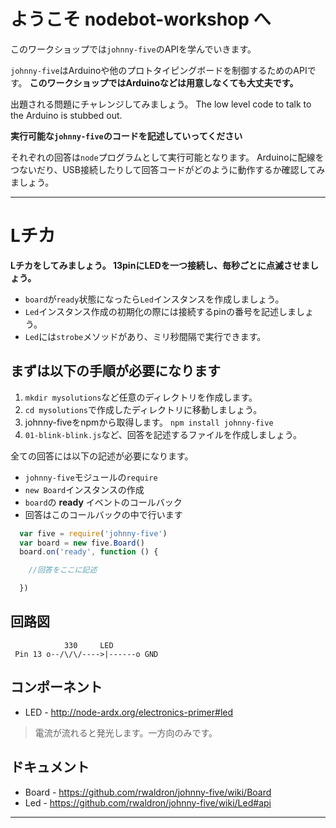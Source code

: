 # ようこそ nodebot-workshop へ

このワークショップでは`johnny-five`のAPIを学んでいきます。

`johnny-five`はArduinoや他のプロトタイピングボードを制御するためのAPIです。
**このワークショップではArduinoなどは用意しなくても大丈夫です。**

出題される問題にチャレンジしてみましょう。
The low level code to talk to the Arduino is stubbed out.

**実行可能な`johnny-five`のコードを記述していってください**

それぞれの回答は`node`プログラムとして実行可能となります。
Arduinoに配線をつないだり、USB接続したりして回答コードがどのように動作するか確認してみましょう。

-------------------------------------------------------------------------------

# Lチカ

**Lチカをしてみましょう。 13pinにLEDを一つ接続し、毎秒ごとに点滅させましょう。**

- `board`が`ready`状態になったら`Led`インスタンスを作成しましょう。
- `Led`インスタンス作成の初期化の際には接続するpinの番号を記述しましょう。
- `Led`には`strobe`メソッドがあり、ミリ秒間隔で実行できます。

## まずは以下の手順が必要になります

1. `mkdir mysolutions`など任意のディレクトリを作成します。
2. `cd mysolutions`で作成したディレクトリに移動しましょう。
3. johnny-fiveをnpmから取得します。 `npm install johnny-five`
4. `01-blink-blink.js`など、回答を記述するファイルを作成しましょう。

全ての回答には以下の記述が必要になります。

- `johnny-five`モジュールの`require`
- `new Board`インスタンスの作成
- `board`の **ready** イベントのコールバック
- 回答はこのコールバックの中で行います

```js
  var five = require('johnny-five')
  var board = new five.Board()
  board.on('ready', function () {

    //回答をここに記述

  })
```

## 回路図

```
            330     LED
 Pin 13 o--/\/\/---->|------o GND
```

## コンポーネント

- LED - http://node-ardx.org/electronics-primer#led

> 電流が流れると発光します。一方向のみです。

## ドキュメント

- Board - https://github.com/rwaldron/johnny-five/wiki/Board
- Led - https://github.com/rwaldron/johnny-five/wiki/Led#api

---
